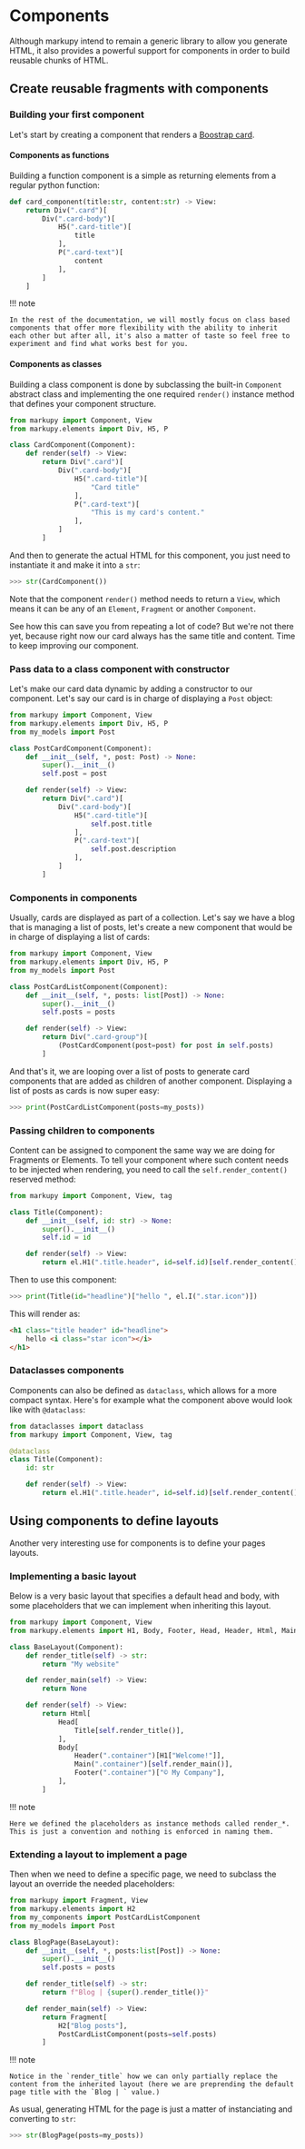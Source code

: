 # Components

Although markupy intend to remain a generic library to allow you generate HTML, it also provides a powerful support for components in order to build reusable chunks of HTML.

## Create reusable fragments with components

### Building your first component

Let's start by creating a component that renders a [Boostrap card](https://getbootstrap.com/docs/5.3/components/card/).

#### Components as functions

Building a function component is a simple as returning elements from a regular python function:

```python
def card_component(title:str, content:str) -> View:
    return Div(".card")[
        Div(".card-body")[
            H5(".card-title")[
                title
            ],
            P(".card-text")[
                content
            ],
        ]
    ]
```

!!! note

    In the rest of the documentation, we will mostly focus on class based components that offer more flexibility with the ability to inherit each other but after all, it's also a matter of taste so feel free to experiment and find what works best for you.


#### Components as classes

Building a class component is done by subclassing the built-in `Component` abstract class and implementing the one required `render()` instance method that defines your component structure.

```python
from markupy import Component, View
from markupy.elements import Div, H5, P

class CardComponent(Component):
    def render(self) -> View:
        return Div(".card")[
            Div(".card-body")[
                H5(".card-title")[
                    "Card title"
                ],
                P(".card-text")[
                    "This is my card's content."
                ],
            ]
        ]
```

And then to generate the actual HTML for this component, you just need to instantiate it and make it into a `str`:

```python
>>> str(CardComponent())
```

Note that the component `render()` method needs to return a `View`, which means it can be any of an `Element`, `Fragment` or another `Component`.

See how this can save you from repeating a lot of code?
But we're not there yet, because right now our card always has the same title and content.
Time to keep improving our component.

### Pass data to a class component with constructor

Let's make our card data dynamic by adding a constructor to our component. Let's say our card is in charge of displaying a `Post` object:

```python
from markupy import Component, View
from markupy.elements import Div, H5, P
from my_models import Post

class PostCardComponent(Component):
    def __init__(self, *, post: Post) -> None:
        super().__init__()
        self.post = post

    def render(self) -> View:
        return Div(".card")[
            Div(".card-body")[
                H5(".card-title")[
                    self.post.title
                ],
                P(".card-text")[
                    self.post.description
                ],
            ]
        ]
```

### Components in components

Usually, cards are displayed as part of a collection. Let's say we have a blog that is managing a list of posts, let's create a new component that would be in charge of displaying a list of cards:

```python
from markupy import Component, View
from markupy.elements import Div, H5, P
from my_models import Post

class PostCardListComponent(Component):
    def __init__(self, *, posts: list[Post]) -> None:
        super().__init__()
        self.posts = posts

    def render(self) -> View:
        return Div(".card-group")[
            (PostCardComponent(post=post) for post in self.posts)
        ]
```

And that's it, we are looping over a list of posts to generate card components that are added as children of another component. Displaying a list of posts as cards is now super easy:

```python
>>> print(PostCardListComponent(posts=my_posts))
```

### Passing children to components

Content can be assigned to component the same way we are doing for Fragments or Elements.
To tell your component where such content needs to be injected when rendering, you need to call the `self.render_content()` reserved method:

```python
from markupy import Component, View, tag

class Title(Component):
    def __init__(self, id: str) -> None:
        super().__init__()
        self.id = id

    def render(self) -> View:
        return el.H1(".title.header", id=self.id)[self.render_content()]
```

Then to use this component:

```python
>>> print(Title(id="headline")["hello ", el.I(".star.icon")])
```

This will render as:

```html
<h1 class="title header" id="headline">
    hello <i class="star icon"></i>
</h1>
```

### Dataclasses components

Components can also be defined as `dataclass`, which allows for a more compact syntax.
Here's for example what the component above would look like with `@dataclass`:

```python
from dataclasses import dataclass
from markupy import Component, View, tag

@dataclass
class Title(Component):
    id: str

    def render(self) -> View:
        return el.H1(".title.header", id=self.id)[self.render_content()]
```

## Using components to define layouts

Another very interesting use for components is to define your pages layouts.

### Implementing a basic layout

Below is a very basic layout that specifies a default head and body, with some placeholders that we can implement when inheriting this layout.

```python
from markupy import Component, View
from markupy.elements import H1, Body, Footer, Head, Header, Html, Main, Title

class BaseLayout(Component):
    def render_title(self) -> str:
        return "My website"

    def render_main(self) -> View:
        return None

    def render(self) -> View:
        return Html[
            Head[
                Title[self.render_title()],
            ],
            Body[
                Header(".container")[H1["Welcome!"]],
                Main(".container")[self.render_main()],
                Footer(".container")["© My Company"],
            ],
        ]
```

!!! note

    Here we defined the placeholders as instance methods called render_*. This is just a convention and nothing is enforced in naming them.


### Extending a layout to implement a page

Then when we need to define a specific page, we need to subclass the layout an override the needed placeholders:

```python
from markupy import Fragment, View
from markupy.elements import H2
from my_components import PostCardListComponent
from my_models import Post

class BlogPage(BaseLayout):
    def __init__(self, *, posts:list[Post]) -> None:
        super().__init__()
        self.posts = posts

    def render_title(self) -> str:
        return f"Blog | {super().render_title()}"

    def render_main(self) -> View:
        return Fragment[
            H2["Blog posts"],
            PostCardListComponent(posts=self.posts)
        ]
```

!!! note

    Notice in the `render_title` how we can only partially replace the content from the inherited layout (here we are preprending the default page title with the `Blog | ` value.)

As usual, generating HTML for the page is just a matter of instanciating and converting to `str`:

```python
>>> str(BlogPage(posts=my_posts))
```